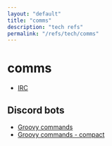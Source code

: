 ```yaml
---
layout: "default"
title: "comms"
description: "tech refs"
permalink: "/refs/tech/comms"
---
```


# comms

- [IRC](irc.md)

## Discord bots

- [Groovy commands](discord-bot-groovy-cmd.md)
- [Groovy commands - compact](discord-bot-groovy-cmd-compact)
